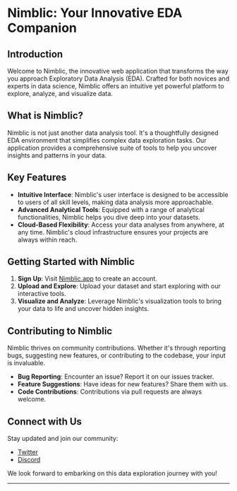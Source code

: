 # Nimblic: Your Innovative EDA Companion

## Introduction

Welcome to Nimblic, the innovative web application that transforms the way you approach Exploratory Data Analysis (EDA). Crafted for both novices and experts in data science, Nimblic offers an intuitive yet powerful platform to explore, analyze, and visualize data.

## What is Nimblic?

Nimblic is not just another data analysis tool. It's a thoughtfully designed EDA environment that simplifies complex data exploration tasks. Our application provides a comprehensive suite of tools to help you uncover insights and patterns in your data.

## Key Features

- **Intuitive Interface**: Nimblic's user interface is designed to be accessible to users of all skill levels, making data analysis more approachable.
- **Advanced Analytical Tools**: Equipped with a range of analytical functionalities, Nimblic helps you dive deep into your datasets.
- **Cloud-Based Flexibility**: Access your data analyses from anywhere, at any time. Nimblic's cloud infrastructure ensures your projects are always within reach.

## Getting Started with Nimblic

1. **Sign Up**: Visit [Nimblic.app](https://nimblic.app/) to create an account.
2. **Upload and Explore**: Upload your dataset and start exploring with our interactive tools.
3. **Visualize and Analyze**: Leverage Nimblic's visualization tools to bring your data to life and uncover hidden insights.

## Contributing to Nimblic

Nimblic thrives on community contributions. Whether it's through reporting bugs, suggesting new features, or contributing to the codebase, your input is invaluable.

- **Bug Reporting**: Encounter an issue? Report it on our issues tracker.
- **Feature Suggestions**: Have ideas for new features? Share them with us.
- **Code Contributions**: Contributions via pull requests are always welcome.

## Connect with Us

Stay updated and join our community:
- [Twitter](https://twitter.com/nimblic)
- [Discord](#)

We look forward to embarking on this data exploration journey with you!

---
